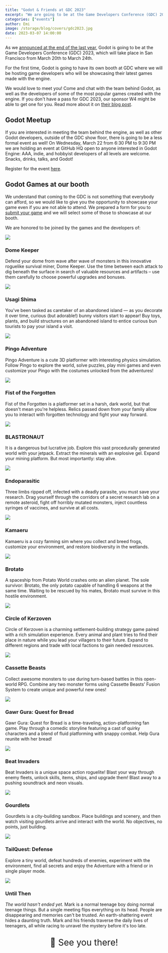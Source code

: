 ```yaml
---
title: "Godot & Friends at GDC 2023"
excerpt: "We are going to be at the Game Developers Conference (GDC) 2023, which will take place in San Francisco from March 20th to March 24th."
categories: ["events"]
author: Emi
image: /storage/blog/covers/gdc2023.jpg
date: 2023-03-07 14:00:00
---
```


<style>
	article .row-2 {
		display: grid;
		gap: 10px;
	}
	@media (min-width: 768px) {
		article .row-2 {
			grid-template-columns: 1fr 1fr;
			gap: 30px;
		}
	}
	article .row-2 h3 {
		margin-top: 10px;
		margin-bottom: -5px;
	}
	article .media {
		display: grid;
	}
	article .media a.lightbox {
		pointer-events: none;
	}
	article .media img {
		max-width: 100%;
		border-radius: 7px;
		background-color: var(--card-background-color);
		box-shadow: 0 5px 10px -3px #00000078;
		display: block;
		margin-bottom: 6px;
	}
</style>


As we [announced at the end of the last year](/article/godot-at-gdc-2023/), Godot is going to be at the Game Developers Conference (GDC) 2023, which will take place in San Francisco from March 20th to March 24th.

For the first time, Godot is going to have its own booth at GDC where we will be hosting game developers who will be showcasing their latest games made with the engine.

We would love to meet you! Come and chat with the team behind Godot, as well as the developers of some of the most popular games created with the engine. If you don't have a pass for GDC 2023, our sponsor W4 might be able to get one for you. Read more about it on [their blog post](https://w4games.com/2023/02/08/road-to-game-developers-conference-gdc/).

## Godot Meetup

If you are interested in meeting the team behind the engine, as well as other Godot developers, outside of the GDC show floor, there is going to be a less formal event as well! On Wednesday, March 22 from 6:30 PM to 9:30 PM we are holding an event at GitHub HQ open to anyone interested in Godot Engine: AAA, indie, and hobbyist developers of all levels are welcome. Snacks, drinks, talks, and Godot!

Register for the event [here](https://lu.ma/2sz7890o).


## Godot Games at our booth

We understand that coming to the GDC is not something that everybody can afford, so we would like to give you the opportunity to showcase your game even if you are not able to attend. We prepared a form for you to [submit your game](https://forms.gle/ZVD1hR4sLr9nYMJC9) and we will select some of those to showcase at our booth.

We are honored to be joined by the games and the developers of:

<div class="row-2">
	<a class="media" href="/showcase/dome-keeper/">
		<img src="/assets/showcase/dome-keeper-header.jpg">
	</a>
	<div>
		<h3>Dome Keeper</h3>
		<p>Defend your dome from wave after wave of monsters in this innovative roguelike survival miner, Dome Keeper. Use the time between each attack to dig beneath the surface in search of valuable resources and artifacts – use them carefully to choose powerful upgrades and bonuses.</p>
	</div>
	<a class="media" href="/showcase/usagi-shima/">
		<img src="/assets/showcase/usagi-shima-header.png">
	</a>
	<div>
		<h3>Usagi Shima</h3>
		<p>You’ve been tasked as caretaker of an abandoned island — as you decorate it over time, curious (but adorable!) bunny visitors start to appear! Buy toys, plants, and build structures on an abandoned island to entice curious bun tourists to pay your island a visit.</p>
	</div>
	<a class="media" href="/showcase/pingo-adventure/">
		<img src="/assets/showcase/pingo-adventure-header.jpg">
	</a>
	<div>
		<h3>Pingo Adventure</h3>
		<p>Pingo Adventure is a cute 3D platformer with interesting physics simulation. Follow Pingo to explore the world, solve puzzles, play mini games and even customize your Pingo with the costumes unlocked from the adventures!</p>
	</div>
	<a class="media" href="/showcase/fist-of-the-forgotten">
		<img src="/assets/showcase/fist-of-the-forgotten-header.jpg">
	</a>
	<div>
		<h3>Fist of the Forgotten</h3>
		<p>Fist of the Forgotten is a platformer set in a harsh, dark world, but that doesn't mean you're helpless. Relics passed down from your family allow you to interact with forgotten technology and fight your way forward.</p>
	</div>
	<a class="media" href="/showcase/blastronaut">
		<img src="/assets/showcase/blastronaut-header.png">
	</a>
	<div>
		<h3>BLASTRONAUT</h3>
		<p>It is a dangerous but lucrative job. Explore this vast procedurally generated world with your jetpack. Extract the minerals with an explosive gel. Expand your mining platform. But most importantly: stay alive.</p>
	</div>
	<a class="media" href="/showcase/endoparasitic">
		<img src="/assets/showcase/endoparasitic-header.jpg">
	</a>
	<div>
		<h3>Endoparasitic</h3>
		<p>Three limbs ripped off, infected with a deadly parasite, you must save your research. Drag yourself through the corridors of a secret research lab on a remote asteroid, fight off horribly mutated monsters, inject countless syringes of vaccines, and survive at all costs.</p>
	</div>
	<a class="media" href="/showcase/kamaeru">
		<img src="/assets/showcase/kamaeru-header.png">
	</a>
	<div>
		<h3>Kamaeru</h3>
		<p>Kamaeru is a cozy farming sim where you collect and breed frogs, customize your environment, and restore biodiversity in the wetlands.</p>
	</div>
	<a class="media" href="/showcase/brotato">
		<img src="/assets/showcase/brotato-header.jpg">
	</a>
	<div>
		<h3>Brotato</h3>
		<p>A spaceship from Potato World crashes onto an alien planet. The sole survivor: Brotato, the only potato capable of handling 6 weapons at the same time. Waiting to be rescued by his mates, Brotato must survive in this hostile environment.</p>
	</div>
	<a class="media" href="/showcase/circle-of-kerzoven/">
		<img src="/assets/showcase/kerzoven-header.jpg">
	</a>
	<div>
		<h3>Circle of Kerzoven</h3>
		<p>Circle of Kerzoven is a charming settlement-building strategy game paired with a rich simulation experience. Every animal and plant tries to find their place in nature while you lead your villagers to their future. Expand to different regions and trade with local factions to gain needed resources.</p>
	</div>
	<a class="media" href="https://www.cassettebeasts.com/" target="_blank">
		<img src="/assets/showcase/cassette-beasts-header.jpg">
	</a>
	<div>
		<h3>Cassette Beasts</h3>
		<p>Collect awesome monsters to use during turn-based battles in this open-world RPG. Combine any two monster forms using Cassette Beasts’ Fusion System to create unique and powerful new ones!</p>
	</div>
	<a class="media" href="https://kennypark.xyz/games/ggqfb" target="_blank">
		<img src="/storage/blog/gdc/gawr-gura.jpg">
	</a>
	<div>
		<h3>Gawr Gura: Quest for Bread</h3>
		<p>Gawr Gura: Quest for Bread is a time-traveling, action-platforming fan game. Play through a comedic storyline featuring a cast of quirky characters and a blend of fluid platforming with snappy combat. Help Gura reunite with her bread!</p>
	</div>
	<a class="media" href="/showcase/beat-invaders/">
		<img src="/assets/showcase/beat-invaders-header.jpg">
	</a>
	<div>
		<h3>Beat Invaders</h3>
		<p>Beat Invaders is a unique space action roguelite! Blast your way through enemy fleets, unlock skills, items, ships, and upgrade them! Blast away to a pushing soundtrack and neon visuals.</p>
	</div>
	<a class="media" href="/showcase/gourdlets/">
		<img src="/assets/showcase/gourdlets-header.jpg">
	</a>
	<div>
		<h3>Gourdlets</h3>
		<p>Gourdlets is a city-building sandbox. Place buildings and scenery, and then watch visiting gourdlets arrive and interact with the world. No objectives, no points, just building.</p>
	</div>
	<a class="media" href="/showcase/tail-quest/">
		<img src="/assets/showcase/tail-quest-header.jpg">
	</a>
	<div>
		<h3>TailQuest: Defense</h3>
		<p>Explore a tiny world, defeat hundreds of enemies, experiment with the environment, find all secrets and enjoy the Adventure with a friend or in single player mode.</p>
	</div>
	<a class="media" href="/showcase/until-then">
		<img src="/assets/showcase/until-then-header.jpg">
	</a>
	<div>
		<h3>Until Then</h3>
		<p><em>The world hasn't ended yet.</em> Mark is a normal teenage boy doing normal teenage things. But a single meeting flips everything on its head. People are disappearing and memories can't be trusted. An earth-shattering event hides a daunting truth. Mark and his friends traverse the daily lives of teenagers, all while racing to unravel the mystery before it's too late.</p>
	</div>
</div>

<p style="text-align: center; font-size: 2em;">👋 See you there!</p>